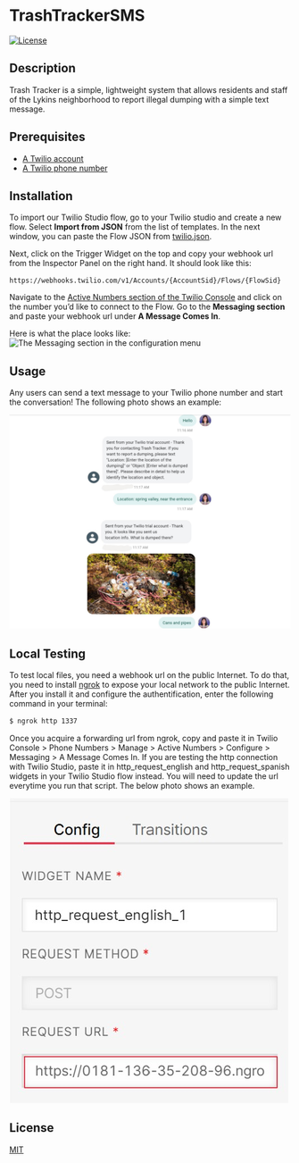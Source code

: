 # TrashTrackerSMS

[![License](https://img.shields.io/badge/License-MIT-brightgreen.svg)](https://opensource.org/licenses/MIT)

## Description

Trash Tracker is a simple, lightweight system that allows residents and staff of the Lykins neighborhood to report illegal dumping with a simple text message.

## Prerequisites

- [A Twilio account](http://www.twilio.com/referral/7fB3Je)
- [A Twilio phone number](https://www.twilio.com/docs/usage/tutorials/how-to-use-your-free-trial-account#get-your-first-twilio-phone-number)

## Installation

To import our Twilio Studio flow, go to your Twilio studio and create a new flow. Select **Import from JSON** from the list of templates. In the next window, you can paste the Flow JSON from [twilio.json](./twilio.json).

Next, click on the Trigger Widget on the top and copy your webhook url from the Inspector Panel on the right hand. It should look like this:

```
https://webhooks.twilio.com/v1/Accounts/{AccountSid}/Flows/{FlowSid}
```

Navigate to the [Active Numbers section of the Twilio Console](https://www.twilio.com/console/phone-numbers/incoming) and click on the number you’d like to connect to the Flow. Go to the **Messaging section** and paste your webhook url under **A Message Comes In**.

Here is what the place looks like:
![The Messaging section in the configuration menu](https://twilio-cms-prod.s3.amazonaws.com/images/Screen_Shot_2022-02-09_at_7.42.46_PM.width-1600.png)

## Usage

Any users can send a text message to your Twilio phone number and start the conversation! The following photo shows an example:

![Example of text communication](./example_text_communication.jpg)

## Local Testing

To test local files, you need a webhook url on the public Internet. To do that, you need to install [ngrok](https://ngrok.com/download) to expose your local network to the public Internet. After you install it and configure the authentification, enter the following command in your terminal:

```bash
$ ngrok http 1337
```

Once you acquire a forwarding url from ngrok, copy and paste it in Twilio Console > Phone Numbers > Manage > Active Numbers > Configure > Messaging > A Message Comes In. If you are testing the http connection with Twilio Studio, paste it in http_request_english and http_request_spanish widgets in your Twilio Studio flow instead. You will need to update the url everytime you run that script. The below photo shows an example.

![Example of http_request widget](./example_http_request_widget.jpg)

## License

[MIT](https://opensource.org/licenses/MIT)
